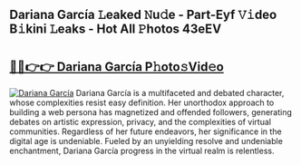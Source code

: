 ## Dariana García 𝙻eaked 𝙽u𝚍e - Part-Eyf 𝚅𝚒deo B𝚒kini 𝙻eaks - Hot All 𝙿hotos 43eEV

# <h2><a href="http://ld24t9.urlbe.top/?page=Dariana+Garc%c3%ada">🔗🔗👉👉 Dariana García P𝚑oto𝚜Vid𝚎o</a></h2>

[![Dariana García](https://i.imgur.com/eBuTRDB.gif)](http://ld24t9.urlbe.top/?page=Dariana+Garc%c3%ada)
Dariana García is a multifaceted and debated character, whose complexities resist easy definition. Her unorthodox approach to building a web persona has magnetized and offended followers, generating debates on artistic expression, privacy, and the complexities of virtual communities. Regardless of her future endeavors, her significance in the digital age is undeniable. Fueled by an unyielding resolve and undeniable enchantment, Dariana García progress in the virtual realm is relentless.
